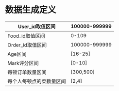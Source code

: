 # 数据生成定义

| User_id取值区间          | 100000-999999 |
| ------------------------ | ------------- |
| Food_id取值区间          | 0-109         |
| Order_id取值区间         | 100000-999999 |
| Age区间                  | [16-25]       |
| Mark评分区间             | [0-10]        |
| 每顿订单数量区间         | [300,500]     |
| 每个人每顿点的菜数量区间 | [2,4]         |